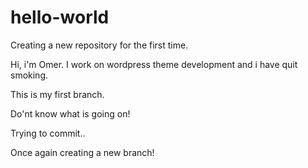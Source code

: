 # hello-world

Creating a new repository for the first time.

Hi, i'm Omer. I work on wordpress theme development and i have quit smoking.

This is my first branch.

Do'nt know what is going on!

Trying to commit..

Once again creating a new branch!


